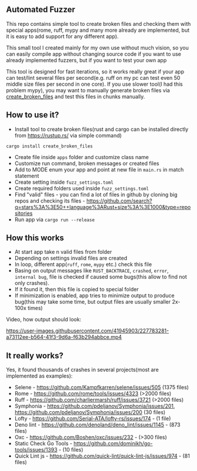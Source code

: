 ## Automated Fuzzer

This repo contains simple tool to create broken files and checking them with special apps(rome, ruff, mypy and many more already are implemented, but it is easy to add support for any different app).

This small tool I created mainly for my own use without much vision, so you can easily compile app without changing source code
if you want to use already implemented fuzzers, but if you want to test your own app

This tool is designed for fast iterations, so it works really great if your app can test/lint several files per second(e.g. ruff on my pc can test even 50 middle size files per second in one core). If you use slower tool(I had this problem mypy), you may want to manually generate broken files via [create_broken_files](https://crates.io/crates/create_broken_files) and test this files in chunks manually.

## How to use it?
- Install tool to create broken files(rust and cargo can be installed directly from https://rustup.rs/ via simple command)
```
cargo install create_broken_files
```
- Create file inside `apps` folder and customize class name
- Customize run command, broken messages or created files
- Add to MODE enum your app and point at new file in `main.rs` in match statement
- Create setting inside `fuzz_settings.toml`
- Create required folders used inside `fuzz_settings.toml`
- Find "valid" files - you can find a lot of files in github by cloning big repos and checking its files - https://github.com/search?q=stars%3A%3E50++language%3ARust+size%3A%3E1000&type=repositories
- Run app via `cargo run --release`

## How this works
- At start app take n valid files from folder
- Depending on settings invalid files are created
- In loop, different app(`ruff`, `rome`, `mypy` etc.) check this file
- Basing on output messages like `RUST_BACKTRACE`, `crashed`, `error`, `internal bug`, file is checked if caused some bugs(this allow to find not only crashes).
- If it found it, then this file is copied to special folder
- If minimization is enabled, app tries to minimize output to produce bug(this may take some time, but output files are usually smaller 2x-100x times)

Video, how output should look:  

https://user-images.githubusercontent.com/41945903/227783281-a73112ee-b564-41f3-9d6a-f63b294abbce.mp4

## It really works?
Yes, it found thousands of crashes in several projects(most are implemented as examples):
- Selene - https://github.com/Kampfkarren/selene/issues/505 (1375 files)
- Rome - https://github.com/rome/tools/issues/4323 (>2000 files)
- Ruff - https://github.com/charliermarsh/ruff/issues/3721 (>2000 files)
- Symphonia - https://github.com/pdeljanov/Symphonia/issues/201, https://github.com/pdeljanov/Symphonia/issues/200 (30 files)
- Lofty - https://github.com/Serial-ATA/lofty-rs/issues/174 - (1 file)
- Deno lint - https://github.com/denoland/deno_lint/issues/1145 - (873 files)
- Oxc - https://github.com/Boshen/oxc/issues/232 - (>300 files)
- Static Check Go Tools - https://github.com/dominikh/go-tools/issues/1393 - (10 files)
- Quick Lint js - https://github.com/quick-lint/quick-lint-js/issues/974 - (81 files)